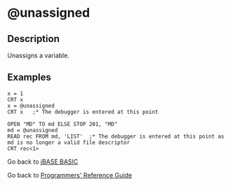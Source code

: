 # @unassigned

<PageHeader />

## Description

Unassigns a variable.

## Examples

```
x = 1
CRT x
x = @unassigned
CRT x   ;* The debugger is entered at this point
```

```
OPEN "MD" TO md ELSE STOP 201, "MD"
md = @unassigned
READ rec FROM md, 'LIST'  ;* The debugger is entered at this point as md is no longer a valid file descriptor
CRT rec<1>
```

Go back to [jBASE BASIC](./../README.md)

Go back to [Programmers' Reference Guide](./../../reference-guides/jbc/README.md)

<PageFooter />
